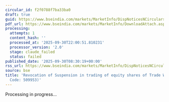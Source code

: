 ```yaml
---
circular_id: f2f0788f7ba33ba0
draft: true
guid: https://www.bseindia.com/markets/MarketInfo/DispNoticesNCirculars.aspx?Noticeid={9BDA115B-35C7-4212-B351-D11197B22B2A}&noticeno=20250930-13&dt=09/30/2025&icount=13&totcount=114&flag=0
pdf_url: https://www.bseindia.com/markets/MarketInfo/DownloadAttach.aspx?id=20250930-13&attachedId=921bba36-a362-4789-b79f-ceae114fa0bf
processing:
  attempts: 1
  content_hash: ''
  processed_at: '2025-09-30T22:00:51.810231'
  processor_version: '2.0'
  stage: claude_failed
  status: failed
published_date: '2025-09-30T08:30:19+00:00'
rss_url: https://www.bseindia.com/markets/MarketInfo/DispNoticesNCirculars.aspx?Noticeid={9BDA115B-35C7-4212-B351-D11197B22B2A}&noticeno=20250930-13&dt=09/30/2025&icount=13&totcount=114&flag=0
source: bse
title: 'Revocation of Suspension in trading of equity shares of Trade Wings Ltd. (Scrip
  Code: 509953)'
---
```


Processing in progress...